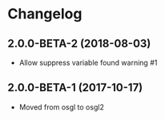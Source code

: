 # Changelog

## 2.0.0-BETA-2 (2018-08-03)
* Allow suppress variable found warning #1

## 2.0.0-BETA-1 (2017-10-17)
- Moved from osgl to osgl2

